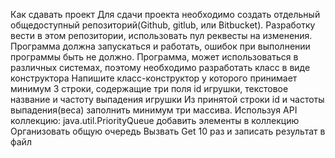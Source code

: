 Как сдавать проект
Для сдачи проекта необходимо создать отдельный общедоступный репозиторий(Github, gitlub, или Bitbucket). 
Разработку вести в этом репозитории, использовать пул реквесты на изменения. Программа должна запускаться и работать, ошибок при выполнении программы быть не должно. 
Программа, может использоваться в различных системах, поэтому необходимо разработать класс в виде конструктора
Напишите класс-конструктор у которого принимает минимум 3 строки, содержащие три поля id игрушки, текстовое название и частоту выпадения игрушки
Из принятой строки id и частоты выпадения(веса) заполнить минимум три массива.
Используя API коллекцию: java.util.PriorityQueue добавить элементы в коллекцию
Организовать общую очередь
Вызвать Get 10 раз и записать результат в файл
